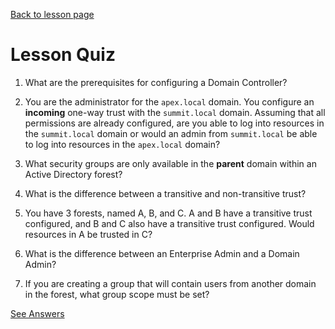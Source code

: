 [Back to lesson page](README.md)

# Lesson Quiz

1. What are the prerequisites for configuring a Domain Controller?

1. You are the administrator for the `apex.local` domain. You configure an **incoming** one-way trust with the `summit.local` domain. Assuming that all permissions are already configured, are you able to log into resources in the `summit.local` domain or would an admin from `summit.local` be able to log into resources in the `apex.local` domain?

1. What security groups are only available in the **parent** domain within an Active Directory forest?

1. What is the difference between a transitive and non-transitive trust?

1. You have 3 forests, named A, B, and C. A and B have a transitive trust configured, and B and C also have a transitive trust configured. Would resources in A be trusted in C?

1. What is the difference between an Enterprise Admin and a Domain Admin?

1. If you are creating a group that will contain users from another domain in the forest, what group scope must be set?

[See Answers](solutions.md)
